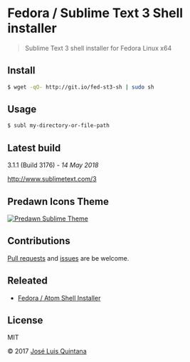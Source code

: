 # Fedora / Sublime Text 3 Shell installer
> Sublime Text 3 shell installer for Fedora Linux x64

## Install

```sh
$ wget -qO- http://git.io/fed-st3-sh | sudo sh
```

## Usage

```sh
$ subl my-directory-or-file-path
```

## Latest build
3.1.1 (Build 3176) - _14 May 2018_

http://www.sublimetext.com/3

## Predawn Icons Theme
[![Predawn Sublime Theme](https://cloud.githubusercontent.com/assets/1700322/6886866/7b16e41a-d612-11e4-8e60-efb786b8ed0c.png)](https://github.com/joseluisq/sublimetext3-predawn-icons)

## Contributions
[Pull requests](https://github.com/joseluisq/fedora-sublime-text-3-shell-installer/pulls) and [issues](https://github.com/joseluisq/fedora-sublime-text-3-shell-installer/issues) are be welcome.

## Releated

- [Fedora / Atom Shell Installer](https://github.com/joseluisq/fedora-atom-sh-installer)

## License
MIT

© 2017 [José Luis Quintana](http://git.io/joseluisq)
